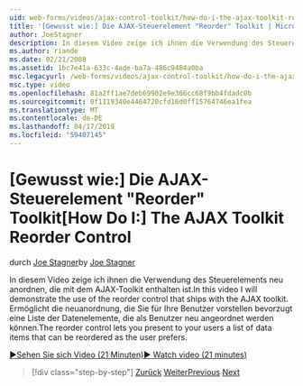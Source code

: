 ```yaml
---
uid: web-forms/videos/ajax-control-toolkit/how-do-i-the-ajax-toolkit-reorder-control
title: '[Gewusst wie:] Die AJAX-Steuerelement "Reorder" Toolkit | Microsoft-Dokumentation'
author: JoeStagner
description: In diesem Video zeige ich ihnen die Verwendung des Steuerelements neu anordnen, die mit dem AJAX-Toolkit enthalten ist. Das Steuerelement "Reorder" können Sie Ihren Benutzern eine Liste o anzeigen...
ms.author: riande
ms.date: 02/21/2008
ms.assetid: 1bc7e41a-633c-4ade-ba7a-486c9484a0ba
msc.legacyurl: /web-forms/videos/ajax-control-toolkit/how-do-i-the-ajax-toolkit-reorder-control
msc.type: video
ms.openlocfilehash: 81a2ff1ae7deb69902e9e366cc68f9bb4fdadc0b
ms.sourcegitcommit: 0f1119340e4464720cfd16d0ff15764746ea1fea
ms.translationtype: MT
ms.contentlocale: de-DE
ms.lasthandoff: 04/17/2019
ms.locfileid: "59407145"
---
```

# <a name="how-do-i-the-ajax-toolkit-reorder-control"></a><span data-ttu-id="de11a-104">[Gewusst wie:] Die AJAX-Steuerelement "Reorder" Toolkit</span><span class="sxs-lookup"><span data-stu-id="de11a-104">[How Do I:] The AJAX Toolkit Reorder Control</span></span>

<span data-ttu-id="de11a-105">durch [Joe Stagner](https://github.com/JoeStagner)</span><span class="sxs-lookup"><span data-stu-id="de11a-105">by [Joe Stagner](https://github.com/JoeStagner)</span></span>

<span data-ttu-id="de11a-106">In diesem Video zeige ich ihnen die Verwendung des Steuerelements neu anordnen, die mit dem AJAX-Toolkit enthalten ist.</span><span class="sxs-lookup"><span data-stu-id="de11a-106">In this video I will demonstrate the use of the reorder control that ships with the AJAX toolkit.</span></span> <span data-ttu-id="de11a-107">Ermöglicht die neuanordnung, die Sie für Ihre Benutzer vorstellen bevorzugt eine Liste der Datenelemente, die als Benutzer neu angeordnet werden können.</span><span class="sxs-lookup"><span data-stu-id="de11a-107">The reorder control lets you present to your users a list of data items that can be reordered as the user prefers.</span></span>

[<span data-ttu-id="de11a-108">&#9654;Sehen Sie sich Video (21 Minuten)</span><span class="sxs-lookup"><span data-stu-id="de11a-108">&#9654; Watch video (21 minutes)</span></span>](https://channel9.msdn.com/Blogs/ASP-NET-Site-Videos/how-do-i-the-ajax-toolkit-reorder-control)

> [!div class="step-by-step"]
> <span data-ttu-id="de11a-109">[Zurück](how-do-i-use-the-aspnet-ajax-updatepanelanimation-extender.md)
> [Weiter](utilize-the-ajax-rating-control-in-the-aspnet-toolkit.md)</span><span class="sxs-lookup"><span data-stu-id="de11a-109">[Previous](how-do-i-use-the-aspnet-ajax-updatepanelanimation-extender.md)
[Next](utilize-the-ajax-rating-control-in-the-aspnet-toolkit.md)</span></span>

